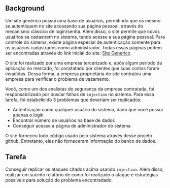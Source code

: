 ## Background
Um site genérico possui uma base de usuários, permitindo que os mesmo se autentiquem no site acessando sua página pessoal, através do mecanismo clássico de login/senha. Além disso, o site permite que novos usuários se cadastrem no sistema, tendo acesso a sua página pessoal. Para controle do sistema, existe página especial de autenticação somente para os usuários cadastrados como administrador. Todas essas páginas podem ser encontradas através do link inicial do site: [Site Generico](http://143.106.73.88/sqlinjection/index.php)

O site foi realizado por uma empresa tercerizado e, após algum período da aplicação no mercado, foi constatado por clientes que suas contas foram invadidas. Dessa forma, a empresa proprietária do site contratou uma empresa para verificar o problema de vazamento.

Você, como um dos analistas de segurança da empresa contratada, foi responsabilizado por buscar falhas de ``injection`` no sistema. Para essa tarefa, foi estabelicido 3 problemas que deveriam ser replicados:

* Autenticação como qualquer usuário do sistema, dado que você possui apenas o login
* Encontrar número de usuários na base de dados
* Conseguir acesso a página de administrador do sistema


O site forneceu todo código usado pelo sistema através desse projeto github. Entretanto, eles não forneceram informação do banco de dados.

## Tarefa
Conseguir replicar os ataques citados acima usando ``injection``. Além disso, realizar um sucinto relatório de como foi realizado o ataque e estratégias possíveis para solução do problema encontradado.
